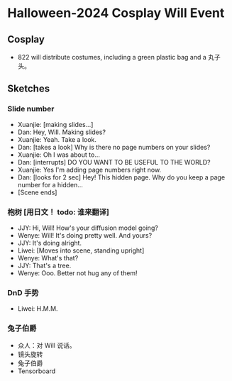 # Halloween-2024 Cosplay Will Event
## Cosplay
- 822 will distribute costumes, including a green plastic bag and a 丸子头。

## Sketches
### Slide number
- Xuanjie: [making slides...]
- Dan: Hey, Will. Making slides?
- Xuanjie: Yeah. Take a look.
- Dan: [takes a look] Why is there no page numbers on your slides?
- Xuanjie: Oh I was about to...
- Dan: [interrupts] DO YOU WANT TO BE USEFUL TO THE WORLD?
- Xuanjie: Yes I'm adding page numbers right now.
- Dan: [looks for 2 sec] Hey! This hidden page. Why do you keep a page number for a hidden...  
- [Scene ends]

### 枹树 [用日文！ todo: 谁来翻译]
- JJY: Hi, Will! How's your diffusion model going?
- Wenye: Will! It's doing pretty well. And yours?
- JJY: It's doing alright.
- Liwei: [Moves into scene, standing upright]
- Wenye: What's that?
- JJY: That's a tree.
- Wenye: Ooo. Better not hug any of them!

### DnD 手势
- Liwei: H.M.M.

### 兔子伯爵
- 众人：对 Will 说话。  
- 镜头旋转  
- 兔子伯爵
- Tensorboard
